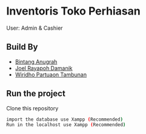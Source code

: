 
# Inventoris Toko Perhiasan

User: Admin & Cashier

## Build By

- [Bintang Anugrah](https://.github.com/bintangaakbar)
- [Joel Rayapoh Damanik](https://github.com/dJull)
- [Wiridho Partuaon Tambunan](https://github.com/wiridho)
## Run the project

Clone this repository

```bash
import the database use Xampp (Recommended)
Run in the localhost use Xampp (Recommended)
```
